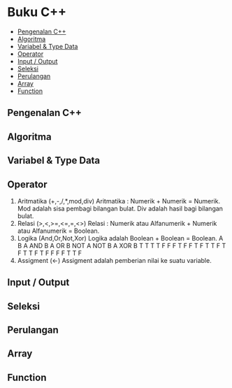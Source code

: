 # Buku C++ 

<!-- vim-markdown-toc GFM -->

* [Pengenalan C++](#pengenalan-c)
* [Algoritma](#algoritma)
* [Variabel & Type Data](#variabel--type-data)
* [Operator](#operator)
* [Input / Output](#input--output)
* [Seleksi](#seleksi)
* [Perulangan](#perulangan)
* [Array](#array)
* [Function](#function)

<!-- vim-markdown-toc -->

## Pengenalan C++ 
<!-- tolong diisi -->
## Algoritma
<!-- tolong diisi -->
## Variabel & Type Data
<!-- tolong diisi -->
## Operator

1.	Aritmatika (+,-,/,*,mod,div)
    Aritmatika : Numerik + Numerik = Numerik.
    Mod adalah sisa pembagi bilangan bulat.
    Div adalah hasil bagi bilangan bulat.
2.	Relasi (>,<,>=,<=,=,<>)
    Relasi : Numerik atau Alfanumerik + Numerik atau Alfanumerik = Boolean.
3.	Logika (And,Or,Not,Xor)
    Logika adalah Boolean + Boolean = Boolean.
    A	B	A AND B	A OR B	NOT A	NOT B	A XOR B
    T	T	T	T	F	F	F
    T	F	F	T	F	T	T
    F	T	F	T	T	F	T
    F	F	F	F	T	T	F
4.	Assigment (<-)
    Assigment adalah pemberian nilai ke suatu variable.

## Input / Output
<!-- tolong diisi -->
## Seleksi
<!-- tolong diisi -->
## Perulangan
<!-- tolong diisi -->
## Array
<!-- tolong diisi -->
## Function
<!-- tolong diisi -->
